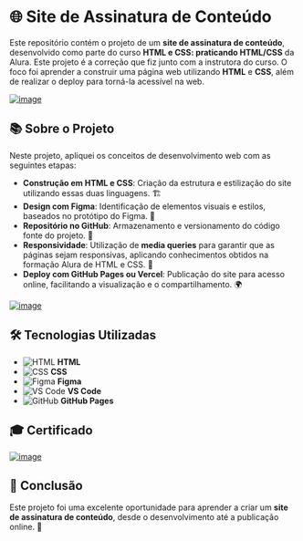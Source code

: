 # 🌐 Site de Assinatura de Conteúdo

Este repositório contém o projeto de um **site de assinatura de conteúdo**, desenvolvido como parte do curso **HTML e CSS: praticando HTML/CSS** da Alura. Este projeto é a correção que fiz junto com a instrutora do curso. O foco foi aprender a construir uma página web utilizando **HTML** e **CSS**, além de realizar o deploy para torná-la acessível na web.

[![image](https://github.com/user-attachments/assets/9b3d56fa-728d-4e24-9d92-e124435fb0f7)](https://cursos.alura.com.br/course/html-css-praticando-html-css)

## 📚 Sobre o Projeto

Neste projeto, apliquei os conceitos de desenvolvimento web com as seguintes etapas:

- **Construção em HTML e CSS**: Criação da estrutura e estilização do site utilizando essas duas linguagens. 🏗️
- **Design com Figma**: Identificação de elementos visuais e estilos, baseados no protótipo do Figma. 🎨
- **Repositório no GitHub**: Armazenamento e versionamento do código fonte do projeto. 📂
- **Responsividade**: Utilização de **media queries** para garantir que as páginas sejam responsivas, aplicando conhecimentos obtidos na formação Alura de HTML e CSS. 📱
- **Deploy com GitHub Pages ou Vercel**: Publicação do site para acesso online, facilitando a visualização e o compartilhamento. 🌍

[![image](https://github.com/user-attachments/assets/a67fa2e4-5ec4-4183-850a-5239bd6de790)](https://aluraplus-pro.vercel.app/)

## 🛠️ Tecnologias Utilizadas

- ![HTML](https://img.icons8.com/color/48/000000/html-5.png) **HTML**
- ![CSS](https://img.icons8.com/color/48/000000/css3.png) **CSS**
- ![Figma](https://img.icons8.com/color/48/000000/figma.png) **Figma**
- ![VS Code](https://img.icons8.com/color/48/000000/visual-studio-code-2019.png) **VS Code**
- ![GitHub](https://img.icons8.com/color/48/000000/github-2.png) **GitHub Pages**

## 🎓 Certificado

[![image](https://github.com/user-attachments/assets/3769da5f-de12-4b37-8ba2-688588c858b0)](https://cursos.alura.com.br/user/kauemonteiro09/course/html-css-praticando-html-css/certificate)

## 🚀 Conclusão

Este projeto foi uma excelente oportunidade para aprender a criar um **site de assinatura de conteúdo**, desde o desenvolvimento até a publicação online. 🌟
